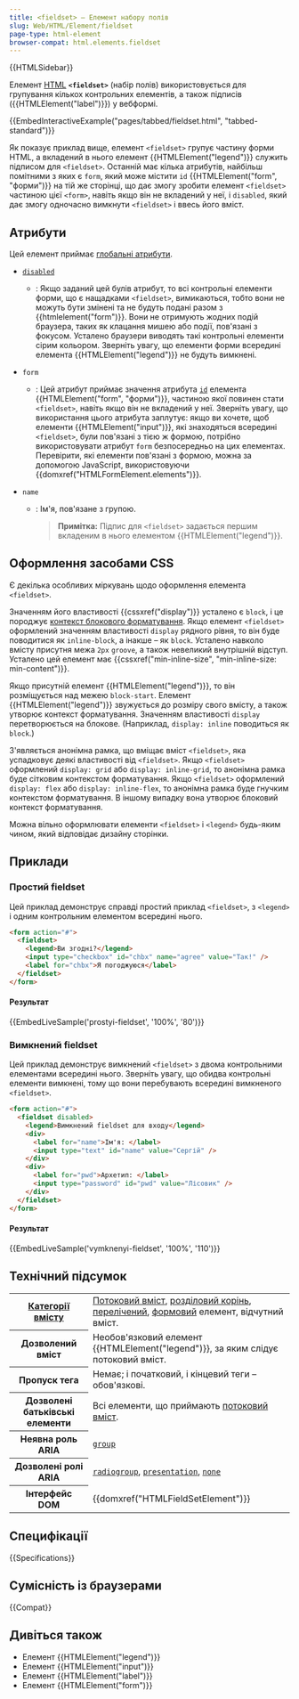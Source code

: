 ```yaml
---
title: <fieldset> – Елемент набору полів
slug: Web/HTML/Element/fieldset
page-type: html-element
browser-compat: html.elements.fieldset
---
```


{{HTMLSidebar}}

Елемент [HTML](/uk/docs/Web/HTML) **`<fieldset>`** (набір полів) використовується для групування кількох контрольних елементів, а також підписів ({{HTMLElement("label")}}) у вебформі.

{{EmbedInteractiveExample("pages/tabbed/fieldset.html", "tabbed-standard")}}

Як показує приклад вище, елемент `<fieldset>` групує частину форми HTML, а вкладений в нього елемент {{HTMLElement("legend")}} служить підписом для `<fieldset>`. Останній має кілька атрибутів, найбільш помітними з яких є `form`, який може містити `id` {{HTMLElement("form", "форми")}} на тій же сторінці, що дає змогу зробити елемент `<fieldset>` частиною цієї `<form>`, навіть якщо він не вкладений у неї, і `disabled`, який дає змогу одночасно вимкнути `<fieldset>` і ввесь його вміст.

## Атрибути

Цей елемент приймає [глобальні атрибути](/uk/docs/Web/HTML/Global_attributes).

- [`disabled`](/uk/docs/Web/HTML/Attributes/disabled)
  - : Якщо заданий цей булів атрибут, то всі контрольні елементи форми, що є нащадками `<fieldset>`, вимикаються, тобто вони не можуть бути змінені та не будуть подані разом з {{htmlelement("form")}}. Вони не отримують жодних подій браузера, таких як клацання мишею або події, пов'язані з фокусом. Усталено браузери виводять такі контрольні елементи сірим кольором. Зверніть увагу, що елементи форми всередині елемента {{HTMLElement("legend")}} не будуть вимкнені.
- `form`
  - : Цей атрибут приймає значення атрибута [`id`](/uk/docs/Web/HTML/Global_attributes#id) елемента {{HTMLElement("form", "форми")}}, частиною якої повинен стати `<fieldset>`, навіть якщо він не вкладений у неї. Зверніть увагу, що використання цього атрибута заплутує: якщо ви хочете, щоб елементи {{HTMLElement("input")}}, які знаходяться всередині `<fieldset>`, були пов'язані з тією ж формою, потрібно використовувати атрибут `form` безпосередньо на цих елементах. Перевірити, які елементи пов'язані з формою, можна за допомогою JavaScript, використовуючи {{domxref("HTMLFormElement.elements")}}.
- `name`

  - : Ім'я, пов'язане з групою.

    > **Примітка:** Підпис для `<fieldset>` задається першим вкладеним в нього елементом {{HTMLElement("legend")}}.

## Оформлення засобами CSS

Є декілька особливих міркувань щодо оформлення елемента `<fieldset>`.

Значенням його властивості {{cssxref("display")}} усталено є `block`, і це породжує [контекст блокового форматування](/uk/docs/Web/CSS/CSS_display/Block_formatting_context). Якщо елемент `<fieldset>` оформлений значенням властивості `display` рядного рівня, то він буде поводитися як `inline-block`, а інакше – як `block`. Усталено навколо вмісту присутня межа `2px` `groove`, а також невеликий внутрішній відступ. Усталено цей елемент має {{cssxref("min-inline-size", "min-inline-size: min-content")}}.

Якщо присутній елемент {{HTMLElement("legend")}}, то він розміщується над межею `block-start`. Елемент {{HTMLElement("legend")}} звужується до розміру свого вмісту, а також утворює контекст форматування. Значенням властивості `display` перетворюється на блокове. (Наприклад, `display: inline` поводиться як `block`.)

З'являється анонімна рамка, що вміщає вміст `<fieldset>`, яка успадковує деякі властивості від `<fieldset>`. Якщо `<fieldset>` оформлений `display: grid` або `display: inline-grid`, то анонімна рамка буде сітковим контекстом форматування. Якщо `<fieldset>` оформлений `display: flex` або `display: inline-flex`, то анонімна рамка буде гнучким контекстом форматування. В іншому випадку вона утворює блоковий контекст форматування.

Можна вільно оформлювати елементи `<fieldset>` і `<legend>` будь-яким чином, який відповідає дизайну сторінки.

## Приклади

### Простий fieldset

Цей приклад демонструє справді простий приклад `<fieldset>`, з `<legend>` і одним контрольним елементом всередині нього.

```html
<form action="#">
  <fieldset>
    <legend>Ви згодні?</legend>
    <input type="checkbox" id="chbx" name="agree" value="Так!" />
    <label for="chbx">Я погоджуюся</label>
  </fieldset>
</form>
```

#### Результат

{{EmbedLiveSample('prostyi-fieldset', '100%', '80')}}

### Вимкнений fieldset

Цей приклад демонструє вимкнений `<fieldset>` з двома контрольними елементами всередині нього. Зверніть увагу, що обидва контрольні елементи вимкнені, тому що вони перебувають всередині вимкненого `<fieldset>`.

```html
<form action="#">
  <fieldset disabled>
    <legend>Вимкнений fieldset для входу</legend>
    <div>
      <label for="name">Ім'я: </label>
      <input type="text" id="name" value="Сергій" />
    </div>
    <div>
      <label for="pwd">Архетип: </label>
      <input type="password" id="pwd" value="Лісовик" />
    </div>
  </fieldset>
</form>
```

#### Результат

{{EmbedLiveSample('vymknenyi-fieldset', '100%', '110')}}

## Технічний підсумок

<table class="properties">
  <tbody>
    <tr>
      <th scope="row">
        <a href="/uk/docs/Web/HTML/Content_categories"
          >Категорії вмісту</a
        >
      </th>
      <td>
        <a href="/uk/docs/Web/HTML/Content_categories#potokovyi-vmist"
          >Потоковий вміст</a
        >,
        <a href="/uk/docs/Web/HTML/Element/Heading_Elements#rozdilovyi-korin"
          >розділовий корінь</a
        >,
        <a href="/uk/docs/Web/HTML/Content_categories#perelicheni"
          >перелічений</a
        >,
        <a
          href="/uk/docs/Web/HTML/Content_categories#formovyi-vmist"
          >формовий</a
        >
        елемент, відчутний вміст.
      </td>
    </tr>
    <tr>
      <th scope="row">Дозволений вміст</th>
      <td>
        Необов'язковий елемент {{HTMLElement("legend")}}, за яким слідує потоковий вміст.
      </td>
    </tr>
    <tr>
      <th scope="row">Пропуск тега</th>
      <td>Немає; і початковий, і кінцевий теги – обов'язкові.</td>
    </tr>
    <tr>
      <th scope="row">Дозволені батьківські елементи</th>
      <td>
        Всі елементи, що приймають <a href="/uk/docs/Web/HTML/Content_categories#potokovyi-vmist">потоковий вміст</a>.
      </td>
    </tr>
    <tr>
      <th scope="row">Неявна роль ARIA</th>
      <td><a href="/uk/docs/Web/Accessibility/ARIA/Roles/group_role"><code>group</code></a></td>
    </tr>
    <tr>
      <th scope="row">Дозволені ролі ARIA</th>
      <td>
        <a href="/uk/docs/Web/Accessibility/ARIA/Roles/radiogroup_role"><code>radiogroup</code></a>,
        <a href="/uk/docs/Web/Accessibility/ARIA/Roles/presentation_role"><code>presentation</code></a>, <a href="/uk/docs/Web/Accessibility/ARIA/Roles/none_role"><code>none</code></a>
      </td>
    </tr>
    <tr>
      <th scope="row">Інтерфейс DOM</th>
      <td>{{domxref("HTMLFieldSetElement")}}</td>
    </tr>
  </tbody>
</table>

## Специфікації

{{Specifications}}

## Сумісність із браузерами

{{Compat}}

## Дивіться також

- Елемент {{HTMLElement("legend")}}
- Елемент {{HTMLElement("input")}}
- Елемент {{HTMLElement("label")}}
- Елемент {{HTMLElement("form")}}

